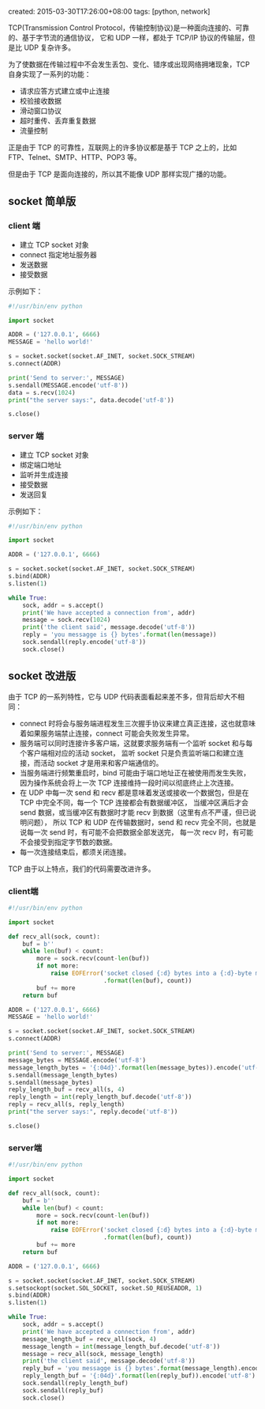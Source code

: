 created: 2015-03-30T17:26:00+08:00
tags: [python, network]


TCP(Transmission Control Protocol，传输控制协议)是一种面向连接的、可靠的、基于字节流的通信协议，
它和 UDP 一样，都处于 TCP/IP 协议的传输层，但是比 UDP 复杂许多。

为了使数据在传输过程中不会发生丢包、变化、错序或出现网络拥堵现象，TCP 自身实现了一系列的功能：

* 请求应答方式建立或中止连接
* 校验接收数据
* 滑动窗口协议
* 超时重传、丢弃重复数据
* 流量控制

正是由于 TCP 的可靠性，互联网上的许多协议都是基于 TCP 之上的，比如 FTP、Telnet、SMTP、HTTP、POP3 等。

但是由于 TCP 是面向连接的，所以其不能像 UDP 那样实现广播的功能。


## socket 简单版


### client 端

* 建立 TCP socket 对象
* connect 指定地址服务器
* 发送数据
* 接受数据

示例如下：

```python
#!/usr/bin/env python

import socket

ADDR = ('127.0.0.1', 6666)
MESSAGE = 'hello world!'

s = socket.socket(socket.AF_INET, socket.SOCK_STREAM)
s.connect(ADDR)

print('Send to server:', MESSAGE)
s.sendall(MESSAGE.encode('utf-8'))
data = s.recv(1024)
print("the server says:", data.decode('utf-8'))

s.close()
```


### server 端

* 建立 TCP socket 对象
* 绑定端口地址
* 监听并生成连接
* 接受数据
* 发送回复

示例如下：

```python
#!/usr/bin/env python

import socket

ADDR = ('127.0.0.1', 6666)

s = socket.socket(socket.AF_INET, socket.SOCK_STREAM)
s.bind(ADDR)
s.listen(1)

while True:
    sock, addr = s.accept()
    print('We have accepted a connection from', addr)
    message = sock.recv(1024)
    print('the client said', message.decode('utf-8'))
    reply = 'you messagge is {} bytes'.format(len(message))
    sock.sendall(reply.encode('utf-8'))
    sock.close()
```

## socket 改进版

由于 TCP 的一系列特性，它与 UDP 代码表面看起来差不多，但背后却大不相同：

* connect 时将会与服务端进程发生三次握手协议来建立真正连接，这也就意味着如果服务端禁止连接，connect 可能会失败发生异常。
* 服务端可以同时连接许多客户端，这就要求服务端有一个监听 socket 和与每个客户端相对应的活动 socket，
  监听 socket 只是负责监听端口和建立连接，而活动 socket 才是用来和客户端通信的。
* 当服务端进行频繁重启时，bind 可能由于端口地址正在被使用而发生失败，因为操作系统会将上一次 TCP 连接维持一段时间以彻底终止上次连接。
* 在 UDP 中每一次 send 和 recv 都是意味着发送或接收一个数据包，但是在 TCP 中完全不同，每一个 TCP 连接都会有数据缓冲区，
  当缓冲区满后才会 send 数据，或当缓冲区有数据时才能 recv 到数据（这里有点不严谨，但已说明问题），
  所以 TCP 和 UDP 在传输数据时，send 和 recv 完全不同，也就是说每一次 send 时，有可能不会把数据全部发送完，
  每一次 recv 时，有可能不会接受到指定字节数的数据。
* 每一次连接结束后，都须关闭连接。

TCP 由于以上特点，我们的代码需要改进许多。


### client端

```python
#!/usr/bin/env python

import socket

def recv_all(sock, count):
    buf = b''
    while len(buf) < count:
        more = sock.recv(count-len(buf))
        if not more:
            raise EOFError('socket closed {:d} bytes into a {:d}-byte message'
                           .format(len(buf), count))
        buf += more
    return buf

ADDR = ('127.0.0.1', 6666)
MESSAGE = 'hello world!'

s = socket.socket(socket.AF_INET, socket.SOCK_STREAM)
s.connect(ADDR)

print('Send to server:', MESSAGE)
message_bytes = MESSAGE.encode('utf-8')
message_length_bytes = '{:04d}'.format(len(message_bytes)).encode('utf-8')
s.sendall(message_length_bytes)
s.sendall(message_bytes)
reply_length_buf = recv_all(s, 4)
reply_length = int(reply_length_buf.decode('utf-8'))
reply = recv_all(s, reply_length)
print("the server says:", reply.decode('utf-8'))

s.close()
```


### server端

```python
#!/usr/bin/env python

import socket

def recv_all(sock, count):
    buf = b''
    while len(buf) < count:
        more = sock.recv(count-len(buf))
        if not more:
            raise EOFError('socket closed {:d} bytes into a {:d}-byte message'
                           .format(len(buf), count))
        buf += more
    return buf

ADDR = ('127.0.0.1', 6666)

s = socket.socket(socket.AF_INET, socket.SOCK_STREAM)
s.setsockopt(socket.SOL_SOCKET, socket.SO_REUSEADDR, 1)
s.bind(ADDR)
s.listen(1)

while True:
    sock, addr = s.accept()
    print('We have accepted a connection from', addr)
    message_length_buf = recv_all(sock, 4)
    message_length = int(message_length_buf.decode('utf-8'))
    message = recv_all(sock, message_length)
    print('the client said', message.decode('utf-8'))
    reply_buf = 'you messagge is {} bytes'.format(message_length).encode('utf-8')
    reply_length_buf = '{:04d}'.format(len(reply_buf)).encode('utf-8')
    sock.sendall(reply_length_buf)
    sock.sendall(reply_buf)
    sock.close()
```
